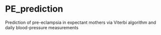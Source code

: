 # PE_prediction
Prediction of pre-eclampsia in expectant mothers via Viterbi algorithm and daily blood-pressure measurements

